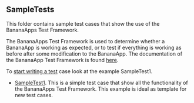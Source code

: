 ## SampleTests

This folder contains sample test cases that show the use of the BananaApps Test Framework.

The BananaApps Test Framework is used to determine whether a BananaApp is working as expected, or to test if everything is working as before after some modification to the BananaApp. The documentation of the BananaApp Test Framework is found [here](https://www.banana.ch/doc9/en/node/9026).

To [start writing a test](SampleTest1) case look at the example SampleTest1.

* [SampleTest1](SampleTest1). This is a simple test case that show all the functionality of the BananaApps Test Framework. This example is ideal as template for new test cases.
